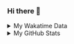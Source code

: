 ### Hi there 👋

<!--
**cdfmlr/cdfmlr** is a ✨ _special_ ✨ repository because its `README.md` (this file) appears on your GitHub profile.

Here are some ideas to get you started:

- 🔭 I’m currently working on ...
- 🌱 I’m currently learning ...
- 👯 I’m looking to collaborate on ...
- 🤔 I’m looking for help with ...
- 💬 Ask me about ...
- 📫 How to reach me: ...
- 😄 Pronouns: ...
- ⚡ Fun fact: ...
-->

<details>

<summary>My Wakatime Data</summary>

<!--START_SECTION:waka-->
![Lines of code](https://img.shields.io/badge/From%20Hello%20World%20I%27ve%20Written-7.0%20million%20lines%20of%20code-blue)

**🐱 My GitHub Data** 

> 📦 628.5 kB Used in GitHub's Storage 
 > 
> 🏆 460 Contributions in the Year 2023
 > 
> 🚫 Not Opted to Hire
 > 
> 📜 72 Public Repositories 
 > 
> 🔑 18 Private Repositories 
 > 
**I'm an Early 🐤** 

```text
🌞 Morning                1167 commits        ██████░░░░░░░░░░░░░░░░░░░   24.66 % 
🌆 Daytime                1970 commits        ██████████░░░░░░░░░░░░░░░   41.63 % 
🌃 Evening                1533 commits        ████████░░░░░░░░░░░░░░░░░   32.40 % 
🌙 Night                  62 commits          ░░░░░░░░░░░░░░░░░░░░░░░░░   01.31 % 
```
📅 **I'm Most Productive on Wednesday** 

```text
Monday                   575 commits         ███░░░░░░░░░░░░░░░░░░░░░░   12.15 % 
Tuesday                  779 commits         ████░░░░░░░░░░░░░░░░░░░░░   16.46 % 
Wednesday                805 commits         ████░░░░░░░░░░░░░░░░░░░░░   17.01 % 
Thursday                 641 commits         ███░░░░░░░░░░░░░░░░░░░░░░   13.55 % 
Friday                   702 commits         ████░░░░░░░░░░░░░░░░░░░░░   14.84 % 
Saturday                 653 commits         ███░░░░░░░░░░░░░░░░░░░░░░   13.80 % 
Sunday                   577 commits         ███░░░░░░░░░░░░░░░░░░░░░░   12.19 % 
```


**I Mostly Code in Go** 

```text
Go                       24 repos            ████████░░░░░░░░░░░░░░░░░   31.17 % 
Python                   17 repos            ██████░░░░░░░░░░░░░░░░░░░   22.08 % 
HTML                     3 repos             █░░░░░░░░░░░░░░░░░░░░░░░░   03.90 % 
TypeScript               1 repo              ░░░░░░░░░░░░░░░░░░░░░░░░░   01.30 % 
Lua                      1 repo              ░░░░░░░░░░░░░░░░░░░░░░░░░   01.30 % 
```




 Last Updated on 02/04/2023 01:26:43 UTC
<!--END_SECTION:waka-->

</details>

<details>
 
 <summary>My GitHub Stats</summary>

[![CDFMLR's github stats](https://github-readme-stats.vercel.app/api?username=cdfmlr&count_private=true&show_icons=true)](https://github.com/anuraghazra/github-readme-stats)

</details>
